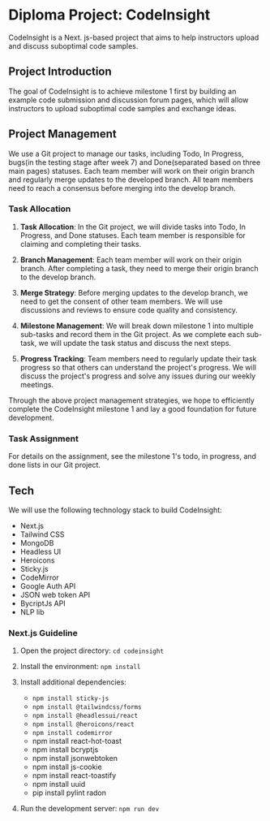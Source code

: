 # Diploma Project: CodeInsight

CodeInsight is a Next. js-based project that aims to help instructors upload and discuss suboptimal code samples.

## Project Introduction

The goal of CodeInsight is to achieve milestone 1 first by building an example code submission and discussion forum pages, which will allow instructors to upload suboptimal code samples and exchange ideas.

## Project Management

We use a Git project to manage our tasks, including Todo, In Progress, bugs(in the testing stage after week 7) and Done(separated based on three main pages) statuses. Each team member will work on their origin branch and regularly merge updates to the developed branch. All team members need to reach a consensus before merging into the develop branch.

### Task Allocation
1. **Task Allocation**: In the Git project, we will divide tasks into Todo, In Progress, and Done statuses. Each team member is responsible for claiming and completing their tasks.

2. **Branch Management**: Each team member will work on their origin branch. After completing a task, they need to merge their origin branch to the develop branch.

3. **Merge Strategy**: Before merging updates to the develop branch, we need to get the consent of other team members. We will use discussions and reviews to ensure code quality and consistency.

4. **Milestone Management**: We will break down milestone 1 into multiple sub-tasks and record them in the Git project. As we complete each sub-task, we will update the task status and discuss the next steps.

5. **Progress Tracking**: Team members need to regularly update their task progress so that others can understand the project's progress. We will discuss the project's progress and solve any issues during our weekly meetings.

Through the above project management strategies, we hope to efficiently complete the CodeInsight milestone 1 and lay a good foundation for future development.

### Task Assignment
For details on the assignment, see the milestone 1's todo, in progress, and done lists in our Git project.

## Tech

We will use the following technology stack to build CodeInsight:

- Next.js
- Tailwind CSS
- MongoDB
- Headless UI
- Heroicons
- Sticky.js
- CodeMirror
- Google Auth API
- JSON web token API
- BycriptJs API
- NLP lib

### Next.js Guideline

1. Open the project directory: `cd codeinsight`
2. Install the environment: `npm install`
3. Install additional dependencies:
   - `npm install sticky-js`
   - `npm install @tailwindcss/forms`
   - `npm install @headlessui/react`
   - `npm install @heroicons/react`
   - `npm install codemirror`
   - npm install react-hot-toast
   - npm install bcryptjs
   - npm install jsonwebtoken
   - npm install js-cookie
   - npm install react-toastify
   - npm install uuid
   - pip install pylint radon

4. Run the development server: `npm run dev`



